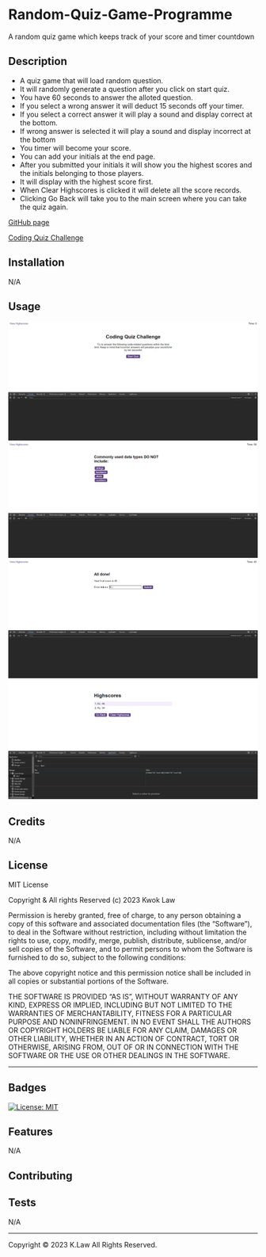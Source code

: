 # Random-Quiz-Game-Programme

A random quiz game which keeps track of your score and timer countdown

## Description

- A quiz game that will load random question.
- It will randomly generate a question after you click on start quiz.
- You have 60 seconds to answer the alloted question.
- If you select a wrong answer it will deduct 15 seconds off your timer.
- If you select a correct answer it will play a sound and display correct at the bottom.
- If wrong answer is selected it will play a sound and display incorrect at the bottom
- You timer will become your score.
- You can add your initials at the end page.
- After you submitted your initials it will show you the highest scores and the initials belonging to those players.
- It will display with the highest score first.
- When Clear Highscores is clicked it will delete all the score records.
- Clicking Go Back will take you to the main screen where you can take the quiz again.

[GitHub page](https://github.com/Digita1Panda/random-quiz-game-programme)

[Coding Quiz Challenge](https://digita1panda.github.io/random-quiz-game-programme/)

## Installation

N/A

## Usage

![Webpage](./images/site-screenshot-1.png)
![Webpage](./images/site-screenshot-2.png)
![Webpage](./images/site-screenshot-3.png)
![Webpage](./images/site-screenshot-4.png)

## Credits

N/A

## License

MIT License

Copyright & All rights Reserved (c) 2023 Kwok Law

Permission is hereby granted, free of charge, to any person obtaining a copy of this software and associated documentation files (the “Software”), to deal in the Software without restriction, including without limitation the rights to use, copy, modify, merge, publish, distribute, sublicense, and/or sell copies of the Software, and to permit persons to whom the Software is furnished to do so, subject to the following conditions:

The above copyright notice and this permission notice shall be included in all copies or substantial portions of the Software.

THE SOFTWARE IS PROVIDED “AS IS”, WITHOUT WARRANTY OF ANY KIND, EXPRESS OR IMPLIED, INCLUDING BUT NOT LIMITED TO THE WARRANTIES OF MERCHANTABILITY, FITNESS FOR A PARTICULAR PURPOSE AND NONINFRINGEMENT. IN NO EVENT SHALL THE AUTHORS OR COPYRIGHT HOLDERS BE LIABLE FOR ANY CLAIM, DAMAGES OR OTHER LIABILITY, WHETHER IN AN ACTION OF CONTRACT, TORT OR OTHERWISE, ARISING FROM, OUT OF OR IN CONNECTION WITH THE SOFTWARE OR THE USE OR OTHER DEALINGS IN THE SOFTWARE.

---

## Badges

[![License: MIT](https://img.shields.io/badge/License-MIT-yellow.svg)](https://opensource.org/licenses/MIT)

## Features

N/A

## Contributing

## Tests

N/A

---

Copyright © 2023 K.Law All Rights Reserved.
